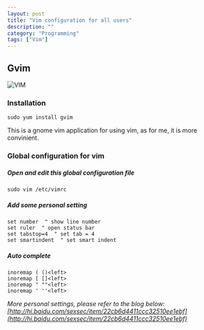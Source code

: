```yaml
---
layout: post
title: "Vim configuration for all users"
description: ""
category: "Programming"
tags: ["Vim"]
---
```


## Gvim

![VIM](http://roclinux.cn/wp-content/uploads/2008/09/screenshot-rootwupengchong-rocrocket-career-anycatch_project-anycatch2roc.png)    

### Installation

    sudo yum install gvim

This is a gnome vim application for using vim, as for me, it is more convinient.

### Global configuration for vim

##### Open and edit this global configuration file

    sudo vim /etc/vimrc

##### Add some personal setting

    set number  " show line number
	set ruler  " open status bar
	set tabstop=4  " set tab = 4
	set smartindent  " set smart indent

##### Auto complete

	inoremap ( ()<left> 
	inoremap [ []<left> 
	inoremap " ""<left> 
	inoremap ' ''<left> 

*More personal settings, please refer to the blog below: [http://hi.baidu.com/sexsec/item/22cb6d4411ccc32510ee1ebf](http://hi.baidu.com/sexsec/item/22cb6d4411ccc32510ee1ebf)*


